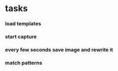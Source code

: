 # tasks
### load templates
### start capture
### every few seconds save image and rewrite it
### match patterns
